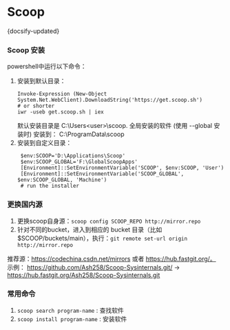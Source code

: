 # Scoop 
{docsify-updated}


### Scoop 安装
powershell中运行以下命令：
1. 安装到默认目录：
    ```
    Invoke-Expression (New-Object System.Net.WebClient).DownloadString('https://get.scoop.sh')
    # or shorter
    iwr -useb get.scoop.sh | iex
    ```
    默认安装目录是 C:\Users\<user>\scoop. 全局安装的软件 (使用 --global 安装时) 安装到： C:\ProgramData\scoop
2. 安装到自定义目录：
   ```
    $env:SCOOP='D:\Applications\Scoop'
    $env:SCOOP_GLOBAL='F:\GlobalScoopApps'
    [Environment]::SetEnvironmentVariable('SCOOP', $env:SCOOP, 'User')
    [Environment]::SetEnvironmentVariable('SCOOP_GLOBAL', $env:SCOOP_GLOBAL, 'Machine')
    # run the installer
   ```

### 更换国内源
1. 更换scoop自身源：`scoop config SCOOP_REPO http://mirror.repo`
2. 针对不同的bucket，进入到相应的 bucket 目录（比如$SCOOP/buckets/main），执行：`git remote set-url origin http://mirror.repo`

推荐源：https://codechina.csdn.net/mirrors 或者  https://hub.fastgit.org/。  
示例： https://github.com/Ash258/Scoop-Sysinternals.git/ ->  https://hub.fastgit.org/Ash258/Scoop-Sysinternals.git

### 常用命令
1. `scoop search program-name` : 查找软件
2. `scoop install program-name` : 安装软件